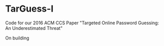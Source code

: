# TarGuess-I
Code for our 2016 ACM CCS Paper "Targeted Online Password Guessing: An Underestimated Threat"

On building
